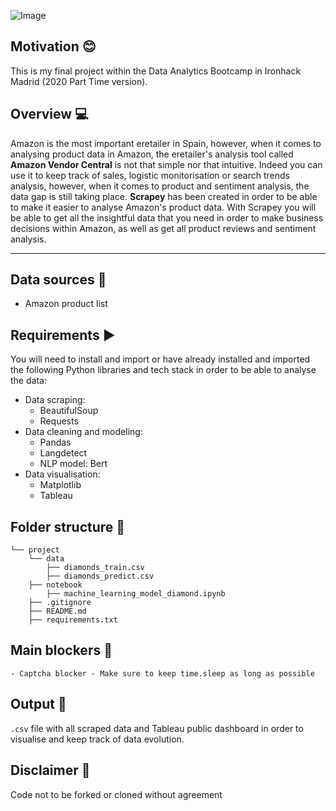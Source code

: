 
![Image](https://user-images.githubusercontent.com/63467553/97612809-2bb8ca00-1a18-11eb-9eb3-65741bc780fb.png)


## Motivation :blush:
This is my final project within the Data Analytics Bootcamp in Ironhack Madrid (2020 Part Time version). 

## Overview :computer:
Amazon is the most important eretailer in Spain, however, when it comes to analysing product data in Amazon, the eretailer's analysis tool called **Amazon Vendor Central** is not that simple nor that intuitive. Indeed you can use it to keep track of sales, logistic monitorisation or search trends analysis, however, when it comes to product and sentiment analysis, the data gap is still taking place. **Scrapey** has been created in order to be able to make it easier to analyse Amazon's product data. With Scrapey you will be able to get all the insightful data that you need in order to make business decisions within Amazon, as well as get all product reviews and sentiment analysis. 

---

## Data sources :scroll:
 - Amazon product list

## Requirements :arrow_forward:

You will need to install and import or have already installed and imported the following Python libraries and tech stack in order to be able to analyse the data:
- Data scraping:
    - BeautifulSoup
    - Requests
- Data cleaning and modeling:
    - Pandas
    - Langdetect
    - NLP model: Bert
- Data visualisation:
    - Matplotlib
    - Tableau
    
## Folder structure :open_file_folder:
```
└── project   
    └── data
        ├── diamonds_train.csv
        ├── diamonds_predict.csv
    ├── notebook
        ├── machine_learning_model_diamond.ipynb
    ├── .gitignore
    ├── README.md
    ├── requirements.txt
```
## Main blockers :tada:
    - Captcha blocker - Make sure to keep time.sleep as long as possible

## Output :pushpin:
`.csv` file with all scraped data and Tableau public dashboard in order to visualise and keep track of data evolution. 

## Disclaimer :electric_plug:
Code not to be forked or cloned without agreement 


